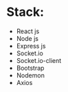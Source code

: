 <h1>Stack:</h1>
<ul>
    <li>React js</li>
    <li>Node js</li>
    <li>Express js</li>
    <li>Socket.io</li>
    <li>Socket.io-client</li>
    <li>Bootstrap</li>
    <li>Nodemon</li>
    <li>Axios</li>
</ul>
